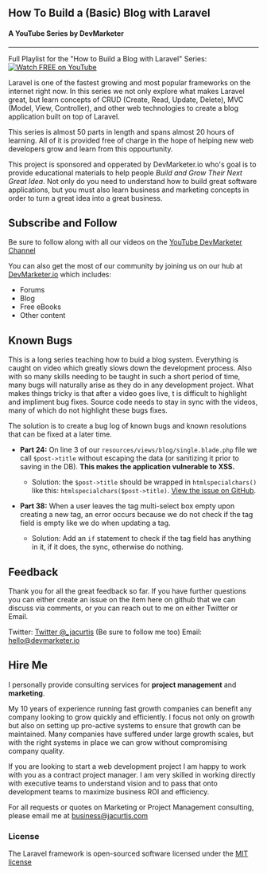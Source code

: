 ## How To Build a (Basic) Blog with Laravel

#### A YouTube Series by DevMarketer

---

Full Playlist for the "How to Build a Blog with Laravel" Series: [![Watch FREE on YouTube](https://www.youtube.com/playlist?list=PLwAKR305CRO-Q90J---jXVzbOd4CDRbVx)](https://travis-ci.org/laravel/framework)


Laravel is one of the fastest growing and most popular frameworks on the internet right now. In this series we not only explore what makes Laravel great, but learn concepts of CRUD (Create, Read, Update, Delete), MVC (Model, View, Controller), and other web technologies to create a blog application built on top of Laravel.

This series is almost 50 parts in length and spans almost 20 hours of learning. All of it is provided free of charge in the hope of helping new web developers grow and learn from this oppourtunity. 

This project is sponsored and opperated by DevMarketer.io who's goal is to provide educational materials to help people *Build and Grow Their Next Great Idea*. Not only do you need to understand how to build great software applications, but you must also learn business and marketing concepts in order to turn a great idea into a great business.

## Subscribe and Follow

Be sure to follow along with all our videos on the [YouTube DevMarketer Channel](https://www.youtube.com/channel/UC6kwT7-jjZHHF1s7vCfg2CA?sub_confirmation=1)

You can also get the most of our community by joining us on our hub at [DevMarketer.io](http://DevMarketer.io) which includes:

- Forums
- Blog
- Free eBooks
- Other content

## Known Bugs

This is a long series teaching how to buid a blog system. Everything is caught on video which greatly slows down the development process. Also with so many skills needing to be taught in such a short period of time, many bugs will naturally arise as they do in any development project. What makes things tricky is that after a video goes live, t is difficult to highlight and impliment bug fixes. Source code needs to stay in sync with the videos, many of which do not highlight these bugs fixes.

The solution is to create a bug log of known bugs and known resolutions that can be fixed at a later time.

- **Part 24:** On line 3 of our `resources/views/blog/single.blade.php` file we call `$post->title` without escaping the data (or sanitizing it prior to saving in the DB). **This makes the application vulnerable to XSS.**
	
	- Solution: the `$post->title` should be wrapped in `htmlspecialchars()` like this: `htmlspecialchars($post->title)`. [View the issue on GitHub](https://github.com/jacurtis/laravel-blog-tutorial/issues/1).


- **Part 38:** When a user leaves the tag multi-select box empty upon creating a new tag, an error occurs because we do not check if the tag field is empty like we do when updating a tag.

	- Solution: Add an `if` statement to check if the tag field has anything in it, if it does, the sync, otherwise do nothing.


## Feedback

Thank you for all the great feedback so far. If you have further questions you can either create an issue on the item here on github that we can discuss via comments, or you can reach out to me on either Twitter or Email.

Twitter: [Twitter @_jacurtis](http://twitter.com/_jacurtis) (Be sure to follow me too)
Email: hello@devmarketer.io

## Hire Me

I personally provide consulting services for **project management** and **marketing**.

My 10 years of experience running fast growth companies can benefit any company looking to grow quickly and efficiently. I focus not only on growth but also on setting up pro-active systems to ensure that growth can be maintained. Many companies have suffered under large growth scales, but with the right systems in place we can grow without compromising company quality.

If you are looking to start a web development project I am happy to work with you as a contract project manager. I am very skilled in working directly with executive teams to understand vision and to pass that onto development teams to maximize business ROI and efficiency.

For all requests or quotes on Marketing or Project Management consulting, please email me at business@jacurtis.com



### License

The Laravel framework is open-sourced software licensed under the [MIT license](http://opensource.org/licenses/MIT)
